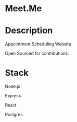 # Meet.Me
# Description
Appointment Scheduling Website. 

Open Sourced for contributions.

# Stack 
Node.js

Express

React

Postgres
